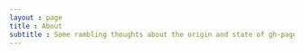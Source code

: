 ```yaml
---
layout : page
title : About
subtitle : Some rambling thoughts about the origin and state of gh-pages-blog
---
```

